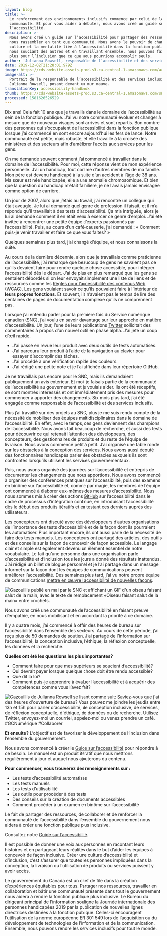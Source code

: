 ```yaml
---
layout: blog
title: >-
  Le renforcement des environnements inclusifs commence par celui de la
  communauté. Et pour vous aider à débuter, nous avons créé un guide sur
  l’accessibilité.
description: >-
  Nous avons créé un guide sur l’accessibilité pour partager des ressources et
  nous rassembler en tant que communauté. Nous avons le pouvoir de changer la
  culture et la mentalité liée à l’accessibilité dans la fonction publique. En
  nous souciant des autres et en travaillant ensemble, nous pouvons faire bien
  plus pour l’inclusion que ce que nous pourrions accomplir seuls.
author: 'Julianna Rowsell, responsable de l’accessibilité et des services inclusifs'
date: 2019-12-02T21:28:01.979Z
image: https://cds-website-assets-prod.s3.ca-central-1.amazonaws.com/accessibility_handbook_blog_00d02c5777.jpg
image-alt: >-
  Portrait de la responsable de l’accessibilité et des services inclusifs,
  Julianna Rowsell, posant devant un mur mauve.
translationKey: accessibility-handbook
thumb: https://cds-website-assets-prod.s3.ca-central-1.amazonaws.com/small_accessibility_handbook_blog_00d02c5777.jpg
processed: 1581626526529
---
```

Dix ans! Cela fait 10 ans que je travaille dans le domaine de l’accessibilité au sein de la fonction publique. J’ai vu notre communauté évoluer et changer à mesure que de nouveaux visages sont arrivés et sont repartis. Bon nombre des personnes qui s’occupaient de l’accessibilité dans la fonction publique lorsque j’ai commencé en sont encore aujourd’hui les fers de lance. Notre communauté est petite, mais robuste, et elle travaille à la croisée des ministères et des secteurs afin d’améliorer l’accès aux services pour les gens.

On me demande souvent comment j’ai commencé à travailler dans le domaine de l’accessibilité. Pour moi, cette réponse vient de mon expérience personnelle. J’ai un handicap, tout comme d’autres membres de ma famille. Mon père est devenu handicapé à la suite d’un accident à l’âge de 38 ans. Ma sœur est née handicapée, elle a une anomalie chromosomique. Et bien que la question du handicap m’était familière, je ne l’avais jamais envisagée comme option de carrière. 

Un jour de 2007, alors que j’étais au travail, j’ai rencontré un collègue qui était aveugle. Je lui ai demandé quel genre de profession il faisait, et il m’a répondu qu’il travaillait à des tests d’accessibilité. Ça m’a intriguée, alors je lui ai demandé comment il en était venu à exercer ce genre d’emploi. J’ai été invitée à rencontrer une petite équipe d’experts passionnés par l’accessibilité. Puis, au cours d’un café-causerie, j’ai demandé : « Comment puis-je venir travailler et faire ce que vous faites? »

Quelques semaines plus tard, j’ai changé d’équipe, et nous connaissons la suite. 

Au cours de la dernière décennie, alors que je travaillais comme praticienne de l’accessibilité, j’ai remarqué que beaucoup de gens ne savaient pas ce qu’ils devaient faire pour rendre quelque chose accessible, pour intégrer l’accessibilité dès le départ. J’ai de plus en plus remarqué que les gens se sentaient débordés si on leur envoyait simplement une liste de liens et de ressources comme les [Règles pour l’accessibilité des contenus Web](https://www.w3.org/TR/WCAG20/) (WCAG). Les gens voulaient savoir ce qu’ils pouvaient faire à l’intérieur de **leurs propres fonctions**. Et souvent, ils n’avaient pas le temps de lire des centaines de pages de documentation complexe qu’ils ne comprennent pas.

Lorsque j’ai entendu parler pour la première fois du Service numérique canadien (SNC), j’ai voulu en savoir davantage sur leur approche en matière d’accessibilité. Un jour, l’une de leurs publications [Twitter](https://twitter.com/CDS_GC?lang=en) sollicitait des commentaires à propos d’un nouvel outil en phase alpha. J’ai jeté un coup d’œil rapide.

* J’ai passé en revue leur produit avec deux outils de tests automatisés.
* J’ai parcouru leur produit à l’aide de la navigation au clavier pour essayer d’accomplir des tâches. 
* J’ai procédé à une vérification rapide des couleurs. 
* J’ai rédigé une petite note et je l’ai affichée dans leur répertoire GitHub. 

Je ne travaillais pas encore pour le SNC, mais ils demandaient publiquement un avis extérieur. Et moi, je faisais partie de la communauté de l’accessibilité au gouvernement et je voulais aider. Ils ont été réceptifs, se sont montrés intéressés et ont immédiatement pris des mesures pour commencer à apporter des changements. Six mois plus tard, j’ai été engagée comme responsable de l’accessibilité et des services inclusifs.   

Plus j’ai travaillé sur des projets au SNC, plus je me suis rendu compte de la nécessité de mobiliser des équipes multidisciplinaires dans le domaine de l’accessibilité. En effet, avec le temps, ces gens deviennent des champions de l’accessibilité. Nous avons fait beaucoup de recherche, et aussi des tests pour découvrir ce qui retenait l’attention des développeurs, des concepteurs, des gestionnaires de produits et du reste de l’équipe de livraison. Nous avons commencé petit à petit. J’ai organisé une table ronde sur les obstacles à la conception des services. Nous avons aussi écouté des fonctionnaires handicapés parler des obstacles auxquels ils sont confrontés lorsqu’ils utilisent les services gouvernementaux. 

Puis, nous avons organisé des journées sur l’accessibilité et entrepris de documenter les changements que nous apportions. Nous avons commencé à organiser des conférences pratiques sur l’accessibilité, puis des examens en binôme sur l’accessibilité et, comme par magie, les membres de l’équipe ont commencé à élaborer eux-mêmes des mesures d’accessibilité. Nous nous sommes mis à créer des actions [GitHub](https://github.com/cds-snc) sur l’accessibilité dans le cadre de processus d’intégration continue, en introduisant l’accessibilité dès le début des produits itératifs et en testant ces derniers auprès des utilisateurs. 

Les concepteurs ont discuté avec des développeurs d’autres organisations de l’importance des tests d’accessibilité et de la façon dont ils pourraient les automatiser. Plus important encore, ils ont aussi parlé de la nécessité de faire des tests manuels. Les concepteurs ont partagé des articles, des outils et des conseils sur la façon de concevoir de façon accessible. Le langage clair et simple est également devenu un élément essentiel de notre vocabulaire. Le fait qu’une personne dans une organisation parle d’accessibilité et d’inclusion tous les jours a donné des résultats inattendus. J’ai rédigé un billet de blogue personnel et je l’ai partagé dans un message informel sur la façon dont les équipes de communications peuvent améliorer l’accessibilité. Des semaines plus tard, j’ai vu notre propre équipe de communications [mettre en œuvre l’accessibilité de nouvelles façons](https://mobile.twitter.com/cube_drone/status/1129094022788599808). 

![Gazouillis publié en mai par le SNC et affichant un GIF d'un oiseau faisant salut de la main, avec le texte de remplacement «Oiseau faisant salut de la main» entre crochets.](https://cds-website-assets-prod.s3.ca-central-1.amazonaws.com/accessibility_handbook_post1_f5b616206d.jpg)

Nous avons créé une communauté de l’accessibilité en faisant preuve d’empathie, en nous mobilisant et en accordant la priorité à ce domaine.  

Il y a quatre mois, j’ai commencé à offrir des heures de bureau sur l’accessibilité dans l’ensemble des secteurs. Au cours de cette période, j’ai reçu plus de 50 demandes de soutien. J’ai partagé de l’information sur l’accessibilité, la conception inclusive, l’éthique, la réflexion conceptuelle, les données et la recherche. 

**Quelles ont été les questions les plus importantes?**

* Comment faire pour que mes supérieurs se soucient d’accessibilité?
* Qui devrait payer lorsque quelque chose doit être rendu accessible?
* Que dit la loi?
* Comment puis-je apprendre à évaluer l’accessibilité et à acquérir des compétences comme vous l’avez fait?

![Gazouillis de Julianna Rowsell se lisant comme suit: Saviez-vous que j'ai des heures d'ouverture de bureau? Vous pouvez me joindre les jeudis entre 13h et 15h pour parler d'accessibilité, de conception inclusive, de services, de réflexion conceptuelle, d'éthique, de données ou de recherche. Utilisez Twitter, envoyez-moi un courriel, appelez-moi ou venez prendre un café. #GCNumérique #Collaborer](https://cds-website-assets-prod.s3.ca-central-1.amazonaws.com/accessibility_handbook_post2_3b1bed65aa.jpg)

**Et ensuite?**
L’objectif est de favoriser le développement de l’inclusion dans l’ensemble du gouvernement.

Nous avons commencé à créer le [Guide sur l’accessibilité](https://numerique.canada.ca/a11y) pour répondre à ce besoin. Le manuel est un produit itératif que nous mettrons régulièrement à jour et auquel nous ajouterons du contenu. 

**Pour commencer, vous trouverez des renseignements sur :**

* Les tests d’accessibilité automatisés
* Les tests manuels
* Les tests d’utilisabilité
* Les outils pour procéder à des tests
* Des conseils sur la création de documents accessibles
* Comment procéder à un examen en binôme sur l’accessibilité

Le fait de partager des ressources, de collaborer et de renforcer la communauté de l’accessibilité dans l’ensemble du gouvernement nous aidera à créer une fonction publique plus inclusive.

Consultez notre [Guide sur l’accessibilité](https://numerique.canada.ca/a11y).

Il est possible de donner une voix aux personnes en racontant leurs histoires et en partageant leurs réalités dans le but d’aider les équipes à concevoir de façon inclusive. Créer une culture d’accessibilité et d’inclusion, c’est s’assurer que toutes les personnes impliquées dans la conception, la livraison ou l’utilisation de produits ou services puissent y avoir accès.   

Le gouvernement du Canada est un chef de file dans la création d’expériences équitables pour tous. Partager nos ressources, travailler en collaboration et bâtir une communauté présente dans tout le gouvernement nous aidera à rendre la fonction publique plus inclusive. Le Bureau du dirigeant principal de l’information souligne la Journée internationale des personnes handicapées 2019 par la publication de nouvelles lignes directrices destinées à la fonction publique. Celles-ci encouragent l’utilisation de la norme européenne EN 301 549 lors de l’acquisition ou du développement de technologies de l’information et de la communication. Ensemble, nous pouvons rendre les services inclusifs pour tout le monde.

